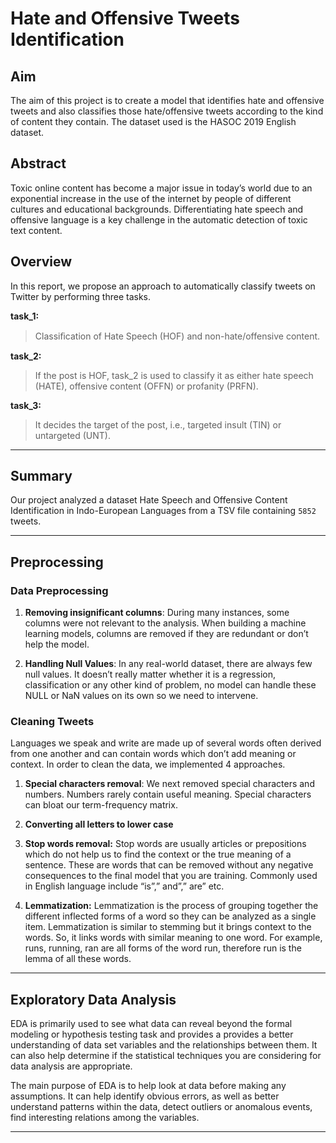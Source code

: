 # Hate and Offensive Tweets Identification

## Aim

The aim of this project is to create a model that identifies hate and offensive tweets and also classifies those hate/offensive tweets according to the kind of content they contain.
The dataset used is the HASOC 2019 English dataset.

## Abstract

Toxic online content has become a major issue in today’s world due to an exponential increase in the use of the internet by people of different cultures and educational backgrounds. Differentiating hate speech and offensive language is a key challenge in the automatic detection of toxic text content.

## Overview

In this report, we propose an approach to automatically classify tweets on Twitter by performing three tasks.

**task_1:**
> Classiﬁcation of Hate Speech (HOF) and non-hate/offensive content.

**task_2:**
> If the post is HOF, task_2 is used to classify it as either hate speech (HATE), offensive content (OFFN) or profanity (PRFN).

**task_3:**
> It decides the target of the post, i.e., targeted insult (TIN) or untargeted (UNT).

---

## Summary

Our project analyzed a dataset Hate Speech and Offensive Content Identification in Indo-European Languages from a TSV file containing ```5852``` tweets.

---

## Preprocessing

### Data Preprocessing

1. **Removing insignificant columns**: During many instances, some columns were not relevant to the analysis. When building a machine learning models, columns are removed if they are redundant or don’t help the model.

2. **Handling Null Values**: In any real-world dataset, there are always few null values. It doesn’t really matter whether it is a regression, classification or any other kind of problem, no model can handle these NULL or NaN values on its own so we need to intervene.

### Cleaning Tweets

Languages we speak and write are made up of several words often derived from one another and can contain words which don’t add meaning or context. In order to clean the data, we implemented 4 approaches.

1. **Special characters removal**: We next removed special characters and numbers. Numbers rarely contain useful meaning. Special characters can bloat our term-frequency matrix.

2. **Converting all letters to lower case**

3. **Stop words removal:** Stop words are usually articles or prepositions which do not help us to find the context or the true meaning of a sentence. These are words that can be removed without any negative consequences to the final model that you are training. Commonly used in English language include “is”,” and”,” are” etc.

4. **Lemmatization:** Lemmatization is the process of grouping together the different inflected forms of a word so they can be analyzed as a single item. Lemmatization is similar to stemming but it brings context to the words. So, it links words with similar meaning to one word. For example, runs, running, ran are all forms of the word run, therefore run is the lemma of all these words.

---

## Exploratory Data Analysis

EDA is primarily used to see what data can reveal beyond the formal modeling or hypothesis testing task and provides a provides a better understanding of data set variables and the relationships between them. It can also help determine if the statistical techniques you are considering for data analysis are appropriate.

The main purpose of EDA is to help look at data before making any assumptions. It can help identify obvious errors, as well as better understand patterns within the data, detect outliers or anomalous events, find interesting relations among the variables.

---